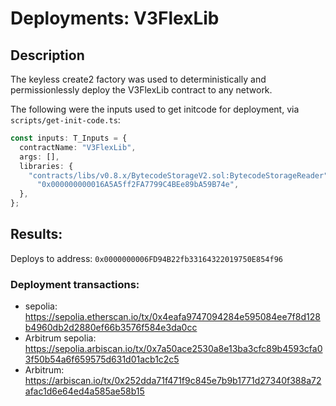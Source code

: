 # Deployments: V3FlexLib

## Description

The keyless create2 factory was used to deterministically and permissionlessly deploy the V3FlexLib contract to any network.

The following were the inputs used to get initcode for deployment, via `scripts/get-init-code.ts`:

```typescript
const inputs: T_Inputs = {
  contractName: "V3FlexLib",
  args: [],
  libraries: {
    "contracts/libs/v0.8.x/BytecodeStorageV2.sol:BytecodeStorageReader":
      "0x000000000016A5A5ff2FA7799C4BEe89bA59B74e",
  },
};
```

## Results:

Deploys to address: `0x0000000006FD94B22fb33164322019750E854f96`

### Deployment transactions:

- sepolia: https://sepolia.etherscan.io/tx/0x4eafa9747094284e595084ee7f8d128b4960db2d2880ef66b3576f584e3da0cc
- Arbitrum sepolia: https://sepolia.arbiscan.io/tx/0x7a50ace2530a8e13ba3cfc89b4593cfa03f50b54a6f659575d631d01acb1c2c5
- Arbitrum: https://arbiscan.io/tx/0x252dda71f471f9c845e7b9b1771d27340f388a72afac1d6e64ed4a585ae58b15
